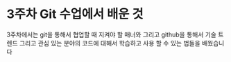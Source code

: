 # 3주차 Git 수업에서 배운 것
3주차에서는 git을 통해서 협업할 때 지켜야 할 매너와 그리고 github을 통해서 기술 트렌드 그리고 관심 있는 분야의 코드에 대해서 학습하고 사용 할 수 있는 법들을 배웠습니다
